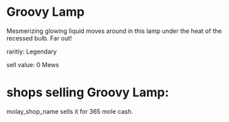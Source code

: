 # Groovy Lamp

Mesmerizing glowing liquid moves around in this lamp under the heat of the recessed bulb. Far out!

raritiy: Legendary

sell value: 0 Mews

# shops selling Groovy Lamp:

molay_shop_name sells it for 365 mole cash.